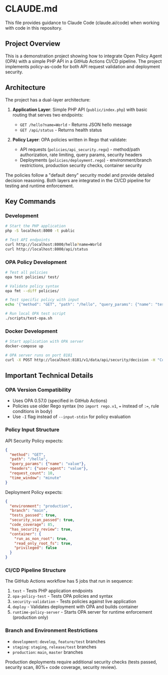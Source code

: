 # CLAUDE.md

This file provides guidance to Claude Code (claude.ai/code) when working with code in this repository.

## Project Overview

This is a demonstration project showing how to integrate Open Policy Agent (OPA) with a simple PHP API in a GitHub Actions CI/CD pipeline. The project implements policy-as-code for both API request validation and deployment security.

## Architecture

The project has a dual-layer architecture:

1. **Application Layer**: Simple PHP API (`public/index.php`) with basic routing that serves two endpoints:
   - `GET /hello?name=World` - Returns JSON hello message
   - `GET /api/status` - Returns health status

2. **Policy Layer**: OPA policies written in Rego that validate:
   - API requests (`policies/api_security.rego`) - method/path authorization, rate limiting, query params, security headers
   - Deployments (`policies/deployment.rego`) - environment/branch restrictions, production security checks, container security

The policies follow a "default deny" security model and provide detailed decision reasoning. Both layers are integrated in the CI/CD pipeline for testing and runtime enforcement.

## Key Commands

### Development
```bash
# Start the PHP application
php -S localhost:8000 -t public

# Test API endpoints
curl http://localhost:8000/hello?name=World
curl http://localhost:8000/api/status
```

### OPA Policy Development
```bash
# Test all policies
opa test policies/ test/

# Validate policy syntax
opa fmt --diff policies/

# Test specific policy with input
echo '{"method": "GET", "path": "/hello", "query_params": {"name": "test"}, "headers": {"user-agent": "Mozilla/5.0"}, "request_count": 10, "time_window": "minute"}' | opa eval -d policies/api_security.rego "data.api.security.decision" -I

# Run local OPA test script
./scripts/test-opa.sh
```

### Docker Development
```bash
# Start application with OPA server
docker-compose up

# OPA server runs on port 8181
curl -X POST http://localhost:8181/v1/data/api/security/decision -H "Content-Type: application/json" -d '{"input": {...}}'
```

## Important Technical Details

### OPA Version Compatibility
- Uses OPA 0.57.0 (specified in GitHub Actions)
- Policies use older Rego syntax (no `import rego.v1`, `=` instead of `:=`, rule conditions in body)
- Use `-I` flag instead of `--input-stdin` for policy evaluation

### Policy Input Structure
API Security Policy expects:
```json
{
  "method": "GET",
  "path": "/hello",
  "query_params": {"name": "value"},
  "headers": {"user-agent": "value"},
  "request_count": 10,
  "time_window": "minute"
}
```

Deployment Policy expects:
```json
{
  "environment": "production",
  "branch": "main",
  "tests_passed": true,
  "security_scan_passed": true,
  "code_coverage": 85,
  "has_security_review": true,
  "container": {
    "run_as_non_root": true,
    "read_only_root_fs": true,
    "privileged": false
  }
}
```

### CI/CD Pipeline Structure
The GitHub Actions workflow has 5 jobs that run in sequence:
1. `test` - Tests PHP application endpoints
2. `opa-policy-test` - Tests OPA policies and syntax
3. `security-validation` - Tests policies against live application
4. `deploy` - Validates deployment with OPA and builds container
5. `runtime-policy-server` - Starts OPA server for runtime enforcement (production only)

### Branch and Environment Restrictions
- `development`: `develop`, `feature/test` branches
- `staging`: `staging`, `release/test` branches  
- `production`: `main`, `master` branches

Production deployments require additional security checks (tests passed, security scan, 80%+ code coverage, security review).